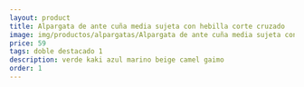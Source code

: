 ```yaml
---
layout: product
title: Alpargata de ante cuña media sujeta con hebilla corte cruzado 
image: img/productos/alpargatas/Alpargata de ante cuña media sujeta con hebilla corte cruzado =59 =doble destacado 1=verde kaki azul marino beige camel gaimo.webp
price: 59 
tags: doble destacado 1
description: verde kaki azul marino beige camel gaimo
order: 1
---
```

